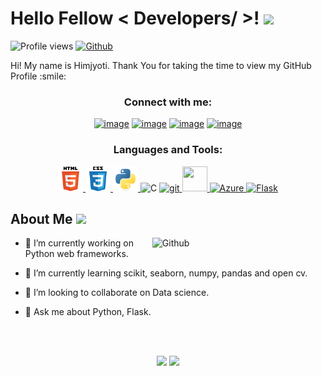 
<h1> Hello Fellow < Developers/ >! <img src = "https://raw.githubusercontent.com/MartinHeinz/MartinHeinz/master/wave.gif" width = 30px> </h1>
<p align='center'>
</p>


![Profile views](https://komarev.com/ghpvc/?username=H1mJT)
[![Github](https://img.shields.io/github/followers/H1mJT?label=Follow&style=social)](https://github.com/H1mJT) 
<div size='20px'> Hi! My name is Himjyoti. Thank You for taking the time to view my GitHub Profile :smile: 
</div>
 
<h3 align="center">Connect with me:</h3>
<div align="center">

[![image](https://img.shields.io/badge/LinkedIn-0077B5?style=for-the-badge&logo=linkedin&logoColor=white)](https://www.linkedin.com/in/HimjyotiThkuria/)
[![image](https://img.shields.io/badge/Discord-1DA1F2?style=for-the-badge&logo=discord&logoColor=white)](https://discordapp.com/users/471534123685642250)
[![image](https://img.shields.io/badge/Gmail-D14836?style=for-the-badge&logo=gmail&logoColor=white)](mailto:himjyoti22@gmail.com)
[![image](https://img.shields.io/badge/Telegram-0077B5?style=for-the-badge&logo=telegram&logoColor=white)](https://t.me/KenZiiiiiie)
</div>
<h3 align="center">Languages and Tools:</h3>

<p align="center"> 
  <a href="https://www.w3.org/html/" target="_blank"> 
    <img src="https://raw.githubusercontent.com/devicons/devicon/master/icons/html5/html5-original-wordmark.svg" alt="html5" width="40" height="40"/> 
  </a>
  <a href="https://www.w3schools.com/css/" target="_blank"> 
    <img src="https://raw.githubusercontent.com/devicons/devicon/master/icons/css3/css3-original-wordmark.svg" alt="css3" width="40" height="40"/> 
  </a> 
  <a href="https://www.python.org" target="_blank"> 
    <img src="https://raw.githubusercontent.com/devicons/devicon/master/icons/python/python-original.svg" alt="python" width="40" height="40"/> 
  </a>  
  <a> 
    <img src="https://cdn.jsdelivr.net/gh/devicons/devicon/icons/c/c-original.svg" alt="C" width="40" height="40"/> 
  </a> 
  <a href="https://git-scm.com/" target="_blank"> 
    <img src="https://www.vectorlogo.zone/logos/git-scm/git-scm-icon.svg" alt="git" width="40" height="40"/> 
  </a>
  <a href="https://www.sqlite.org/"> <img src='https://raw.githubusercontent.com/rahulbanerjee26/githubAboutMeGenerator/main/icons/sqlite.svg' width="40" height="40"/> </a>
  <a href="https://azure.microsoft.com/" target="_blank"> 
    <img src="https://www.vectorlogo.zone/logos/microsoft_azure/microsoft_azure-icon.svg" alt="Azure" width="40" height="40"/> 
  </a>
  <a href="https://flask.palletsprojects.com/" target="_blank"> 
    <img src="https://cdn.jsdelivr.net/gh/devicons/devicon/icons/flask/flask-original.svg" alt="Flask" width="40" height="40"/> 
  </a>
</p>

 <h2> About Me <img src = "https://media0.giphy.com/media/KDDpcKigbfFpnejZs6/giphy.gif?cid=ecf05e47oy6f4zjs8g1qoiystc56cu7r9tb8a1fe76e05oty&rid=giphy.gif" width = 100px></h2>

<img width="55%" align="right" alt="Github" src="https://raw.githubusercontent.com/onimur/.github/master/.resources/git-header.svg" />

- 🔭 I’m currently working on  Python web frameworks.
  
- 🌱 I’m currently learning scikit, seaborn, numpy, pandas and open cv.
  
- 👯 I’m looking to collaborate on Data science.
  
- 💬 Ask me about Python, Flask.
  
  

<br />
<br />
<div size='20px'>
<p align= "center">
<img height= "150" src="https://github-readme-stats.vercel.app/api?username=H1mJT&theme=react&show_icons=true&include_all_commits=true" />
<img height= "150" src="https://github-readme-stats.vercel.app/api/top-langs/?username=H1mJT&theme=react&layout=compact" />
</p>
</div>
